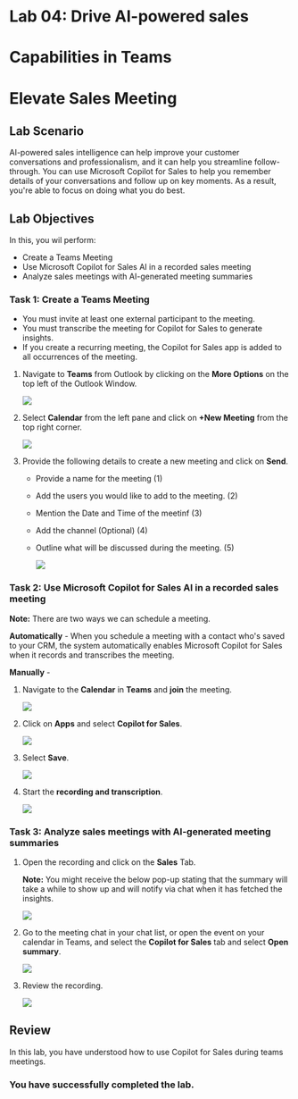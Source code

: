 # Lab 04: Drive AI-powered sales 

# Capabilities in Teams 

# Elevate Sales Meeting 

## Lab Scenario

AI-powered sales intelligence can help improve your customer conversations and professionalism, and it can help you streamline follow-through. You can use Microsoft Copilot for Sales to help you remember details of your conversations and follow up on key moments. As a result, you're able to focus on doing what you do best.

## Lab Objectives

In this, you wil perform:

- Create a Teams Meeting
- Use Microsoft Copilot for Sales AI in a recorded sales meeting 
- Analyze sales meetings with AI-generated meeting summaries

### Task 1: Create a Teams Meeting

- You must invite at least one external participant to the meeting.
- You must transcribe the meeting for Copilot for Sales to generate insights.
- If you create a recurring meeting, the Copilot for Sales app is added to all occurrences of the meeting.

1. Navigate to **Teams** from Outlook by clicking on the **More Options** on the top left of the Outlook Window.

   ![](../media/4-4.png)

1. Select **Calendar** from the left pane and click on **+New Meeting** from the top right corner.

   ![](../media/4-1.png)

1. Provide the following details to create a new meeting and click on **Send**.

      - Provide a name for the meeting (1)
      - Add the users you would like to add to the meeting. (2)
      - Mention the Date and Time of the meetinf (3)
      - Add the channel (Optional) (4)
      - Outline what will be discussed during the meeting. (5)

           ![](../media/details.png)

### Task 2: Use Microsoft Copilot for Sales AI in a recorded sales meeting 

**Note:** There are two ways we can schedule a meeting.

**Automatically** - When you schedule a meeting with a contact who's saved to your CRM, the system automatically enables Microsoft Copilot for Sales when it records and transcribes the meeting.

**Manually** - 

1. Navigate to the **Calendar** in **Teams** and **join** the meeting.

   ![](../media/4-5.png)

1. Click on **Apps** and select **Copilot for Sales**.

   ![](../media/4-6.png)

1. Select **Save**.

   ![](../media/4-7.png)

1. Start the **recording and transcription**.

   ![](../media/4-10.png)

### Task 3: Analyze sales meetings with AI-generated meeting summaries

1. Open the recording and click on the **Sales** Tab.

      **Note:** You might receive the below pop-up stating that the summary will take a while to show up and will notify via chat when it has fetched the insights.

   ![](../media/4-3.png)

1. Go to the meeting chat in your chat list, or open the event on your calendar in Teams, and select the **Copilot for Sales** tab and select **Open summary**.

   ![](../media/4-8.png)

1. Review the recording.

   ![](../media/4-9.png)

## Review

In this lab, you have understood how to use Copilot for Sales during teams meetings.

### You have successfully completed the lab.
